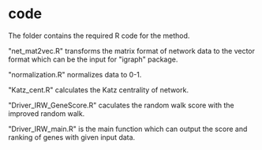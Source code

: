 # code
The folder contains the required R code for the method.

"net_mat2vec.R" transforms the matrix format of network data to the vector format which can be the input for "igraph" package.

"normalization.R" normalizes data to 0-1.

"Katz_cent.R" calculates the Katz centrality of network.

"Driver_IRW_GeneScore.R" caculates the random walk score with the improved random walk.

"Driver_IRW_main.R" is the main function which can output the score and ranking of genes with given input data.
